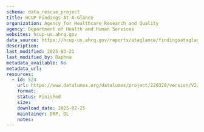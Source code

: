 ```yaml
---
schema: data_rescue_project 
title: HCUP Findings-At-A-Glance
organization: Agency for Healthcare Research and Quality
agency: Department of Health and Human Services
websites: hcup-us.ahrq.gov
data_source: https://hcup-us.ahrq.gov/reports/ataglance/findingsataglance.jsp
description: 
last_modified: 2025-03-21
last_modified_by: Daphna
metadata_available: No
metadata_url: 
resources:
  - id: 524
    url: https://www.datalumos.org/datalumos/project/220328/version/V2/view
    format: 
    status: Finished
    size: 
    download_date: 2025-02-25
    maintainer: DRP, DL
    notes: 
---
```

